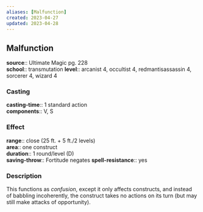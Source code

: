 ```yaml
---
aliases: [Malfunction]
created: 2023-04-27
updated: 2023-04-28
---
```


## Malfunction

**source**:: Ultimate Magic pg. 228  
**school**:: transmutation
**level**:: arcanist 4, occultist 4, redmantisassassin 4, sorcerer 4, wizard 4

### Casting

**casting-time**:: 1 standard action  
**components**:: V, S

### Effect

**range**:: close (25 ft. + 5 ft./2 levels)  
**area**:: one construct  
**duration**:: 1 round/level (D)  
**saving-throw**:: Fortitude negates
**spell-resistance**:: yes

### Description

This functions as *confusion*, except it only affects constructs, and instead of babbling incoherently, the construct takes no actions on its turn (but may still make attacks of opportunity).

